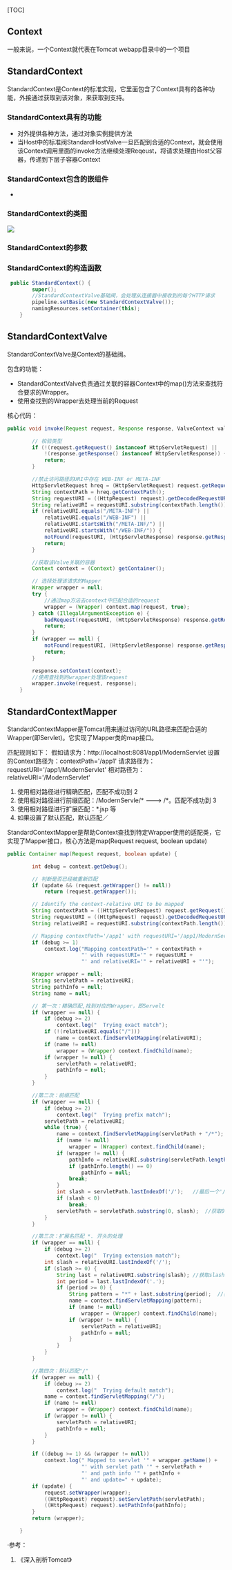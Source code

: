 [TOC]



## Context

一般来说，一个Context就代表在Tomcat webapp目录中的一个项目

## StandardContext

StandardContext是Context的标准实现，它里面包含了Context具有的各种功能，外接通过获取到该对象，来获取到支持。

### StandardContext具有的功能

* 对外提供各种方法，通过对象实例提供方法
* 当Host中的标准阀StandardHostValve一旦匹配到合适的Context，就会使用该Context调用里面的invoke方法继续处理Reqeust，将请求处理由Host父容器，传递到下层子容器Context

### StandardContext包含的嵌组件

* 

### StandardContext的类图

![](https://upload-images.jianshu.io/upload_images/1916953-09cf407f182b31e2.png?imageMogr2/auto-orient/strip%7CimageView2/2/w/1240)

### StandardContext的参数

### StandardContext的构造函数

```java
 public StandardContext() {
        super();
        //StandardContextValve基础阀，会处理从连接器中接收到的每个HTTP请求
        pipeline.setBasic(new StandardContextValve());
        namingResources.setContainer(this);
    }
```

## StandardContextValve

StandardContextValve是Context的基础阀。

包含的功能：
* StandardContextValve负责通过关联的容器Context中的map()方法来查找符合要求的Wrapper。
* 使用查找到的Wrapper去处理当前的Request

核心代码：

```java
public void invoke(Request request, Response response, ValveContext valveContext) throws IOException, ServletException {

        // 校验类型
        if (!(request.getRequest() instanceof HttpServletRequest) ||
            !(response.getResponse() instanceof HttpServletResponse)) {
            return;     
        }

        //禁止访问路径的URI中存在 WEB-INF or META-INF
        HttpServletRequest hreq = (HttpServletRequest) request.getRequest();
        String contextPath = hreq.getContextPath();
        String requestURI = ((HttpRequest) request).getDecodedRequestURI();
        String relativeURI = requestURI.substring(contextPath.length()).toUpperCase();
        if (relativeURI.equals("/META-INF") ||
            relativeURI.equals("/WEB-INF") ||
            relativeURI.startsWith("/META-INF/") ||
            relativeURI.startsWith("/WEB-INF/")) {
            notFound(requestURI, (HttpServletResponse) response.getResponse());
            return;
        }

        //获取该Valve关联的容器
        Context context = (Context) getContainer();

        // 选择处理该请求的Mapper
        Wrapper wrapper = null;
        try {
            //通过map方法去context中匹配合适的request
            wrapper = (Wrapper) context.map(request, true);
        } catch (IllegalArgumentException e) {
            badRequest(requestURI, (HttpServletResponse) response.getResponse());
            return;
        }
        if (wrapper == null) {
            notFound(requestURI, (HttpServletResponse) response.getResponse());
            return;
        }

        response.setContext(context);
        //使用查找到的wrapper处理该request
        wrapper.invoke(request, response);
    }
```


## StandardContextMapper

StandardContextMapper是Tomcat用来通过访问的URL路径来匹配合适的Wrapper(即Servlet)。它实现了Mapper类的map接口。

匹配规则如下：
假如请求为：http://localhost:8081/app1/ModernServlet
 设置的Context路径为：contextPath='/app1' 
 请求路径为：requestURI='/app1/ModernServlet' 
 相对路径为：relativeURI='/ModernServlet'

1. 使用相对路径进行精确匹配，匹配不成功到 2
2. 使用相对路径进行前缀匹配：/ModernServle/* ---> /*。匹配不成功到 3
3. 使用相对路径进行扩展匹配：*.jsp 等
4. 如果设置了默认匹配，默认匹配／



StandardContextMapper是帮助Context查找到特定Wrapper使用的适配类，它实现了Mapper接口，核心方法是map(Request request, boolean update)

```java
public Container map(Request request, boolean update) {

        int debug = context.getDebug();

        // 判断是否已经被重新匹配
        if (update && (request.getWrapper() != null))
            return (request.getWrapper());

        // Identify the context-relative URI to be mapped
        String contextPath = ((HttpServletRequest) request.getRequest()).getContextPath();
        String requestURI = ((HttpRequest) request).getDecodedRequestURI();
        String relativeURI = requestURI.substring(contextPath.length());

        // Mapping contextPath='/app1' with requestURI='/app1/ModernServlet' and relativeURI='/ModernServlet'
        if (debug >= 1)
            context.log("Mapping contextPath='" + contextPath +
                        "' with requestURI='" + requestURI +
                        "' and relativeURI='" + relativeURI + "'");

        Wrapper wrapper = null;
        String servletPath = relativeURI;
        String pathInfo = null;
        String name = null;

        // 第一次：精确匹配,找到对应的Wrapper，即Servelt
        if (wrapper == null) {
            if (debug >= 2)
                context.log("  Trying exact match");
            if (!(relativeURI.equals("/")))
                name = context.findServletMapping(relativeURI);
            if (name != null)
                wrapper = (Wrapper) context.findChild(name);
            if (wrapper != null) {
                servletPath = relativeURI;
                pathInfo = null;
            }
        }

        //第二次：前缀匹配
        if (wrapper == null) {
            if (debug >= 2)
                context.log("  Trying prefix match");
            servletPath = relativeURI;
            while (true) {
                name = context.findServletMapping(servletPath + "/*");
                if (name != null)
                    wrapper = (Wrapper) context.findChild(name);
                if (wrapper != null) {
                    pathInfo = relativeURI.substring(servletPath.length());
                    if (pathInfo.length() == 0)
                        pathInfo = null;
                    break;
                }
                int slash = servletPath.lastIndexOf('/');   //最后一个'/'的索引
                if (slash < 0)
                    break;
                servletPath = servletPath.substring(0, slash);  //获取0到slash的字符串
            }
        }

        //第三次：扩展名匹配 *. 开头的处理
        if (wrapper == null) {
            if (debug >= 2)
                context.log("  Trying extension match");
            int slash = relativeURI.lastIndexOf('/');
            if (slash >= 0) {
                String last = relativeURI.substring(slash); //获取slash位置索引到最后的字符串
                int period = last.lastIndexOf('.');
                if (period >= 0) {
                    String pattern = "*" + last.substring(period);  //获取period到最后的字符串
                    name = context.findServletMapping(pattern);
                    if (name != null)
                        wrapper = (Wrapper) context.findChild(name);
                    if (wrapper != null) {
                        servletPath = relativeURI;
                        pathInfo = null;
                    }
                }
            }
        }

        //第四次：默认匹配"/"
        if (wrapper == null) {
            if (debug >= 2)
                context.log("  Trying default match");
            name = context.findServletMapping("/");     
            if (name != null)
                wrapper = (Wrapper) context.findChild(name);
            if (wrapper != null) {
                servletPath = relativeURI;
                pathInfo = null;
            }
        }

        if ((debug >= 1) && (wrapper != null))
            context.log(" Mapped to servlet '" + wrapper.getName() +
                        "' with servlet path '" + servletPath +
                        "' and path info '" + pathInfo +
                        "' and update=" + update);
        if (update) {
            request.setWrapper(wrapper);
            ((HttpRequest) request).setServletPath(servletPath);
            ((HttpRequest) request).setPathInfo(pathInfo);
        }
        return (wrapper);

    }
```



·参考：

1. 《深入剖析Tomcat》